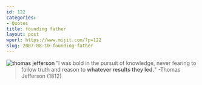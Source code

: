 ```yaml
---
id: 122
categories:
- Quotes
title: founding father
layout: post
wpurl: https://www.mijit.com/?p=122
slug: 2007-08-10-founding-father
---
```

<img src='{{ "/" | relative_url }}images/2007/06/tjpaintingsm.thumbnail.jpg' alt='thomas jefferson' align="left"/>
<blockquote>"I was bold in the pursuit of knowledge, never fearing to follow truth and reason to <strong>whatever results they led.</strong>"
-Thomas Jefferson (1812)</blockquote><a href='/images/2007/06/tjpaintingsm.jpg' title='thomas jefferson'></a>
